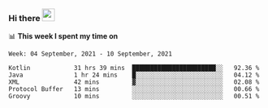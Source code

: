 ### Hi there <a href="https://www.gautamkrishnar.com/"><img src="https://media.giphy.com/media/hvRJCLFzcasrR4ia7z/giphy.gif" width="25px"></a>

📊 **This week I spent my time on**

<!--START_SECTION:waka-->
```text
Week: 04 September, 2021 - 10 September, 2021

Kotlin            31 hrs 39 mins  ███████████████████████░░   92.36 % 
Java              1 hr 24 mins    █░░░░░░░░░░░░░░░░░░░░░░░░   04.12 % 
XML               42 mins         ▓░░░░░░░░░░░░░░░░░░░░░░░░   02.08 % 
Protocol Buffer   13 mins         ░░░░░░░░░░░░░░░░░░░░░░░░░   00.66 % 
Groovy            10 mins         ░░░░░░░░░░░░░░░░░░░░░░░░░   00.51 % 
```
<!--END_SECTION:waka-->
